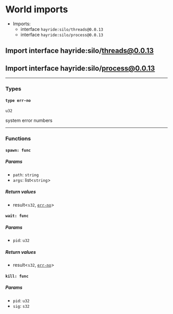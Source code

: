 # <a id="imports"></a>World imports


 - Imports:
    - interface `hayride:silo/threads@0.0.13`
    - interface `hayride:silo/process@0.0.13`

## <a id="hayride_silo_threads_0_0_13"></a>Import interface hayride:silo/threads@0.0.13


## <a id="hayride_silo_process_0_0_13"></a>Import interface hayride:silo/process@0.0.13


----

### Types

#### <a id="err_no"></a>`type err-no`
`u32`
<p>system error numbers

----

### Functions

#### <a id="spawn"></a>`spawn: func`


##### Params

- <a id="spawn.path"></a>`path`: `string`
- <a id="spawn.args"></a>`args`: list<`string`>

##### Return values

- <a id="spawn.0"></a> result<`s32`, [`err-no`](#err_no)>

#### <a id="wait"></a>`wait: func`


##### Params

- <a id="wait.pid"></a>`pid`: `u32`

##### Return values

- <a id="wait.0"></a> result<`s32`, [`err-no`](#err_no)>

#### <a id="kill"></a>`kill: func`


##### Params

- <a id="kill.pid"></a>`pid`: `u32`
- <a id="kill.sig"></a>`sig`: `s32`

